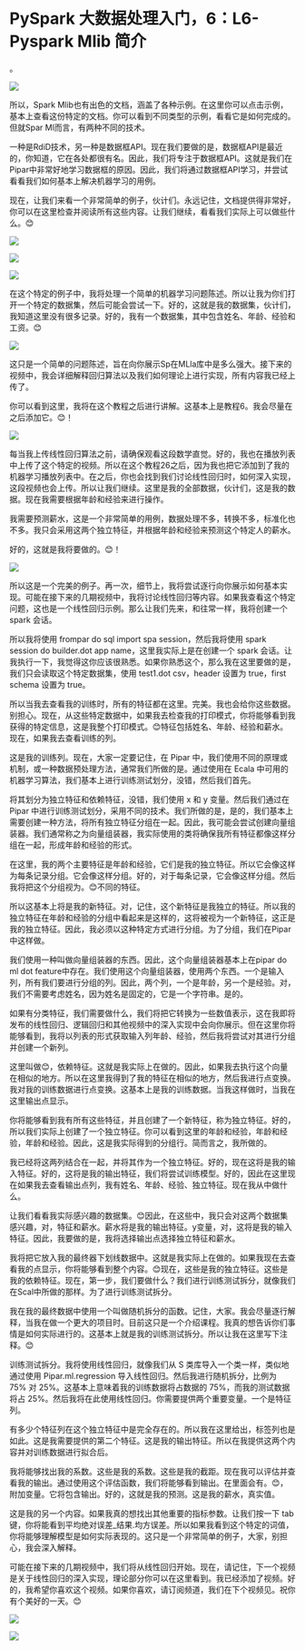 # PySpark 大数据处理入门，6：L6- Pyspark Mlib 简介 

。

![](img/f720d66f49fae41d670aae65c8eaadee_1.png)

所以，Spark Mlib也有出色的文档，涵盖了各种示例。在这里你可以点击示例，基本上查看这份特定的文档。你可以看到不同类型的示例，看看它是如何完成的。但就Spar Ml而言，有两种不同的技术。

一种是RdiD技术，另一种是数据框API。现在我们要做的是，数据框API是最近的，你知道，它在各处都很有名。因此，我们将专注于数据框API。这就是我们在Pipar中非常好地学习数据框的原因。因此，我们将通过数据框API学习，并尝试看看我们如何基本上解决机器学习的用例。

现在，让我们来看一个非常简单的例子，伙计们。永远记住，文档提供得非常好，你可以在这里检查并阅读所有这些内容。让我们继续，看看我们实际上可以做些什么。😊

![](img/f720d66f49fae41d670aae65c8eaadee_3.png)

![](img/f720d66f49fae41d670aae65c8eaadee_4.png)

![](img/f720d66f49fae41d670aae65c8eaadee_5.png)

在这个特定的例子中，我将处理一个简单的机器学习问题陈述。所以让我为你们打开一个特定的数据集，然后可能会尝试一下。好的，这就是我的数据集，伙计们，我知道这里没有很多记录。好的，我有一个数据集，其中包含姓名、年龄、经验和工资。😊

![](img/f720d66f49fae41d670aae65c8eaadee_7.png)

这只是一个简单的问题陈述，旨在向你展示Sp在MLla库中是多么强大。接下来的视频中，我会详细解释回归算法以及我们如何理论上进行实现，所有内容我已经上传了。

你可以看到这里，我将在这个教程之后进行讲解。这基本上是教程6。我会尽量在之后添加它。😊！[](img/f720d66f49fae41d670aae65c8eaadee_9.png)

![](img/f720d66f49fae41d670aae65c8eaadee_10.png)

每当我上传线性回归算法之前，请确保观看这段数学直觉。好的，我也在播放列表中上传了这个特定的视频。所以在这个教程26之后，因为我也把它添加到了我的机器学习播放列表中。在之后，你也会找到我们讨论线性回归时，如何深入实现，这段视频也会上传。所以让我们继续。这里是我的全部数据，伙计们，这是我的数据。现在我需要根据年龄和经验来进行操作。

我需要预测薪水，这是一个非常简单的用例，数据处理不多，转换不多，标准化也不多。我只会采用这两个独立特征，并根据年龄和经验来预测这个特定人的薪水。

好的，这就是我将要做的。😊！[](img/f720d66f49fae41d670aae65c8eaadee_12.png)

![](img/f720d66f49fae41d670aae65c8eaadee_13.png)

所以这是一个完美的例子。再一次，细节上，我将尝试逐行向你展示如何基本实现。可能在接下来的几期视频中，我将讨论线性回归等内容。如果我查看这个特定问题，这也是一个线性回归示例。那么让我们先来，和往常一样，我将创建一个 spark 会话。

所以我将使用 frompar do sql import spa session，然后我将使用 spark session do builder.dot app name，这里我实际上是在创建一个 spark 会话。让我执行一下，我觉得这你应该很熟悉。如果你熟悉这个，那么我在这里要做的是，我们只会读取这个特定数据集，使用 test1.dot csv，header 设置为 true，first schema 设置为 true。

所以当我去查看我的训练时，所有的特征都在这里。完美。我也会给你这些数据。别担心。现在，从这些特定数据中，如果我去检查我的打印模式，你将能够看到我获得的特定信息，这是我整个打印模式。😊特征包括姓名、年龄、经验和薪水。现在，如果我去查看训练的列。

这是我的训练列。现在，大家一定要记住，在 Pipar 中，我们使用不同的原理或机制，或一种数据预处理方法，通常我们所做的是。通过使用在 Ecala 中可用的机器学习算法，我们基本上进行训练测试划分，没错，然后我们首先。

将其划分为独立特征和依赖特征，没错，我们使用 x 和 y 变量。然后我们通过在 Pipar 中进行训练测试划分，采用不同的技术。我们所做的是，是的，我们基本上需要创建一种方法，将所有独立特征分组在一起。因此，我可能会尝试创建向量组装器。我们通常称之为向量组装器，我实际使用的类将确保我所有特征都像这样分组在一起，形成年龄和经验的形式。

在这里，我的两个主要特征是年龄和经验，它们是我的独立特征。所以它会像这样为每条记录分组。它会像这样分组。好的，对于每条记录，它会像这样分组。然后我将把这个分组视为。😊不同的特征。

所以这基本上将是我的新特征。对，记住，这个新特征是我独立的特征。所以我的独立特征在年龄和经验的分组中看起来是这样的，这将被视为一个新特征，这正是我的独立特征。因此，我必须以这种特定方式进行分组。为了分组，我们在Pipar中这样做。

我们使用一种叫做向量组装器的东西。因此，这个向量组装器基本上在pipar do ml dot feature中存在。我们使用这个向量组装器，使用两个东西。一个是输入列，所有我们要进行分组的列。因此，两个列，一个是年龄，另一个是经验。对，我们不需要考虑姓名，因为姓名是固定的，它是一个字符串。是的。

如果有分类特征，我们需要做什么，我们将把它转换为一些数值表示，这在我即将发布的线性回归、逻辑回归和其他视频中的深入实现中会向你展示。但在这里你将能够看到，我将以列表的形式获取输入列年龄、经验，然后我将尝试对其进行分组并创建一个新列。

这里叫做😊，依赖特征。这就是我实际上在做的。因此，如果我去执行这个向量在相似的地方。所以在这里我得到了我的特征在相似的地方，然后我进行点变换。我对我的训练数据进行点变换。这基本上是我的训练数据。当我这样做时，当我在这里输出点显示。

你将能够看到我有所有这些特征，并且创建了一个新特征，称为独立特征。好的，所以我们实际上创建了一个独立特征。你可以看到这里的年龄和经验，年龄和经验，年龄和经验。因此，这是我实际得到的分组行。简而言之，我所做的。

我已经将这两列结合在一起，并将其作为一个独立特征。好的，现在这将是我的输入特征。好的，这将是我的输出特征，我们将尝试训练模型。好的，因此在这里现在如果我去查看输出点列，我有姓名、年龄、经验、独立特征。现在我从中做什么。

让我们看看我实际感兴趣的数据集。😊因此，在这些中，我只会对这两个数据集感兴趣，对，特征和薪水。薪水将是我的输出特征。y变量，对，这将是我的输入特征。因此，我要做的是，我将选择输出点选择独立特征和薪水。

我将把它放入我的最终器下划线数据中。这就是我实际上在做的。如果我现在去查看我的点显示，你将能够看到整个内容。😊现在，这些是我的独立特征。这些是我的依赖特征。现在，第一步，我们要做什么？我们进行训练测试拆分，就像我们在Scal中所做的那样。为了进行训练测试拆分。

我在我的最终数据中使用一个叫做随机拆分的函数。记住，大家。我会尽量逐行解释，当我在做一个更大的项目时。目前这只是一个介绍课程。我真的想告诉你们事情是如何实际进行的。这基本上就是我的训练测试拆分。所以让我在这里写下注释。😊

训练测试拆分。我将使用线性回归，就像我们从 S 类库导入一个类一样，类似地通过使用 Pipar.ml.regression 导入线性回归。然后我进行随机拆分，比例为 75% 对 25%。这基本上意味着我的训练数据将占数据的 75%，而我的测试数据将占 25%。然后我将在此使用线性回归。你需要提供两个重要变量。一个是特征列。

有多少个特征列在这个独立特征中是完全存在的。所以我在这里给出，标签列也是如此。这是我需要提供的第二个特征。这是我的输出特征。所以在我提供这两个内容并对训练数据进行拟合后。

我将能够找出我的系数。这些是我的系数。这些是我的截距。现在我可以评估并查看我的输出。通过使用这个评估函数，我们将能够看到输出。在里面会有。😊，附加变量。它将包含输出。好的，这就是我的预测。这是我的薪水，真实值。

这是我的另一个内容。如果我真的想找出其他重要的指标参数。让我们按一下 tab 键，你将能看到平均绝对误差_结果.均方误差。所以如果我看到这个特定的词值，你将能够理解模型是如何实际表现的。这只是一个非常简单的例子，大家，别担心，我会深入解释。

可能在接下来的几期视频中，我们将从线性回归开始。现在，请记住，下一个视频是关于线性回归的深入实现，理论部分你可以在这里看到。我已经添加了视频。好的，我希望你喜欢这个视频。如果你喜欢，请订阅频道，我们在下个视频见。祝你有个美好的一天。😊

![](img/f720d66f49fae41d670aae65c8eaadee_15.png)

![](img/f720d66f49fae41d670aae65c8eaadee_16.png)
